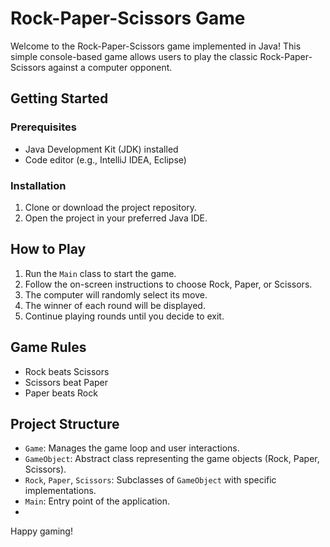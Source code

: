# Rock-Paper-Scissors Game

Welcome to the Rock-Paper-Scissors game implemented in Java! This simple console-based game allows users to play the classic Rock-Paper-Scissors against a computer opponent.

## Getting Started

### Prerequisites
- Java Development Kit (JDK) installed
- Code editor (e.g., IntelliJ IDEA, Eclipse)

### Installation
1. Clone or download the project repository.
2. Open the project in your preferred Java IDE.

## How to Play
1. Run the `Main` class to start the game.
2. Follow the on-screen instructions to choose Rock, Paper, or Scissors.
3. The computer will randomly select its move.
4. The winner of each round will be displayed.
5. Continue playing rounds until you decide to exit.

## Game Rules
- Rock beats Scissors
- Scissors beat Paper
- Paper beats Rock

## Project Structure
- `Game`: Manages the game loop and user interactions.
- `GameObject`: Abstract class representing the game objects (Rock, Paper, Scissors).
- `Rock`, `Paper`, `Scissors`: Subclasses of `GameObject` with specific implementations.
- `Main`: Entry point of the application.
- 
Happy gaming!
